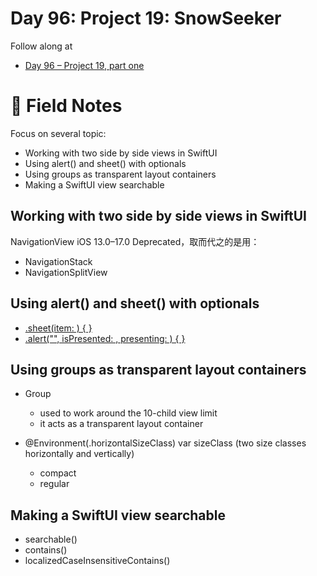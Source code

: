# Day 96: Project 19: SnowSeeker

Follow along at 
- [Day 96 – Project 19, part one][1]

# 📒 Field Notes

Focus on several topic:

- Working with two side by side views in SwiftUI
- Using alert() and sheet() with optionals
- Using groups as transparent layout containers
- Making a SwiftUI view searchable
 
 
## Working with two side by side views in SwiftUI

NavigationView iOS 13.0–17.0 Deprecated，取而代之的是用：
- NavigationStack
- NavigationSplitView


## Using alert() and sheet() with optionals

- [.sheet(item: ) { }][2]
- [.alert("", isPresented: , presenting: ) { }][3]


## Using groups as transparent layout containers

- Group
  - used to work around the 10-child view limit
  - it acts as a transparent layout container

- @Environment(\.horizontalSizeClass) var sizeClass
(two size classes horizontally and vertically)
  - compact
  - regular


## Making a SwiftUI view searchable

- searchable()
- contains() 
- localizedCaseInsensitiveContains()


[1]: https://www.hackingwithswift.com/100/swiftui/96
[2]: https://github.com/VisionAce/100DaysOfSwiftUI/blob/02aaad8a85a2e2e60f72af56517be3c5e6d75b76/Day96/UsingAlert()AndSheet()WithOptionals.swift#L24C1-L26C14
[3]: https://github.com/VisionAce/100DaysOfSwiftUI/blob/02aaad8a85a2e2e60f72af56517be3c5e6d75b76/Day96/UsingAlert()AndSheet()WithOptionals.swift#L42C1-L44C14
